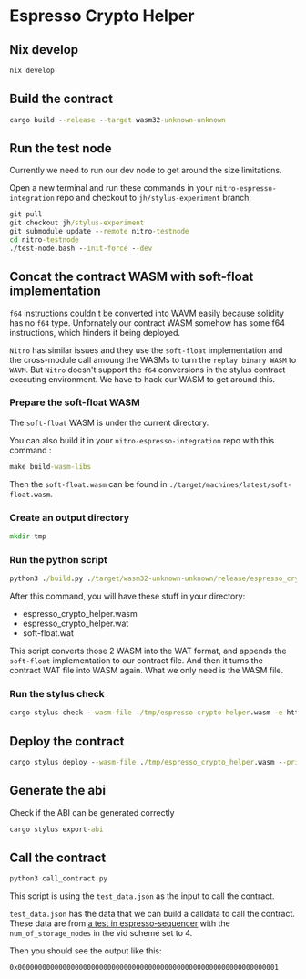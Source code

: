 # Espresso Crypto Helper

## Nix develop

```cmd
nix develop
```

## Build the contract

```cmd
cargo build --release --target wasm32-unknown-unknown
```

## Run the test node

Currently we need to run our dev node to get around the size limitations.

Open a new terminal and run these commands in your `nitro-espresso-integration` repo and checkout to `jh/stylus-experiment` branch:

```cmd
git pull
git checkout jh/stylus-experiment
git submodule update --remote nitro-testnode
cd nitro-testnode
./test-node.bash --init-force --dev
```

## Concat the contract WASM with soft-float implementation

`f64` instructions couldn't be converted into WAVM easily because solidity has no `f64` type. Unfornately our contract WASM somehow has some f64 instructions, which hinders it being deployed.

`Nitro` has similar issues and they use the `soft-float` implementation and the cross-module call amoung the WASMs to turn the `replay binary WASM` to `WAVM`.
But `Nitro` doesn't support the `f64` conversions in the stylus contract executing environment.
We have to hack our WASM to get around this.

### Prepare the soft-float WASM

The `soft-float` WASM is under the current directory.

You can also build it in your `nitro-espresso-integration` repo with this command :

```cmd
make build-wasm-libs
```

Then the `soft-float.wasm` can be found in `./target/machines/latest/soft-float.wasm`.

### Create an output directory

```cmd
mkdir tmp
```

### Run the python script

```cmd
python3 ./build.py ./target/wasm32-unknown-unknown/release/espresso_crypto_helper.wasm ./soft-float.wasm ./tmp
```

After this command, you will have these stuff in your directory:

- espresso_crypto_helper.wasm
- espresso_crypto_helper.wat
- soft-float.wat

This script converts those 2 WASM into the WAT format, and appends the `soft-float` implementation to our contract file. And then it turns the contract WAT file into WASM again.
What we only need is the WASM file.

### Run the stylus check

```cmd
cargo stylus check --wasm-file ./tmp/espresso-crypto-helper.wasm -e http://localhost:8547
```

## Deploy the contract

```cmd
cargo stylus deploy --wasm-file ./tmp/espresso_crypto_helper.wasm --private-key 0xdc04c5399f82306ec4b4d654a342f40e2e0620fe39950d967e1e574b32d4dd36 --endpoint http://localhost:8547 --no-verify
```

## Generate the abi

Check if the ABI can be generated correctly

```cmd
cargo stylus export-abi
```

## Call the contract

```cmd
python3 call_contract.py
```

This script is using the `test_data.json` as the input to call the contract.

`test_data.json` has the data that we can build a calldata to call the contract. These data are from [a test in espresso-sequencer](https://github.com/EspressoSystems/espresso-sequencer/blob/f0ec645cb27e224f98bf490147cefeca7bd62882/types/src/v0/impls/block/full_payload/ns_proof/test.rs#L79) with the `num_of_storage_nodes` in the vid scheme set to 4.

Then you should see the output like this:

```output
0x0000000000000000000000000000000000000000000000000000000000000001
```

